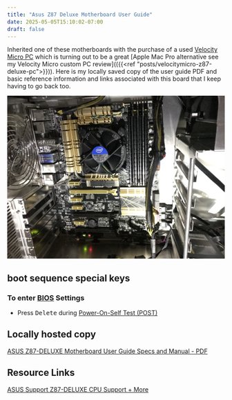 ```yaml
---
title: "Asus Z87 Deluxe Motherboard User Guide"
date: 2025-05-05T15:10:02-07:00
draft: false
---
```

Inherited one of these motherboards with the purchase of a used  [Velocity Micro PC](https://velocitymicro.com/)  which is turning out to be a great [Apple Mac Pro alternative see my Velocity Micro custom PC review](({{<ref "posts/velocitymicro-z87-deluxe-pc">}})). Here is my locally saved copy of the user guide PDF and basic reference information and links associated with this board that I keep having to go back too.

![Asus Z87-Deluxe installed](AsusZ87DeluxeInstalled.jpg)

## boot sequence special keys

### To enter [BIOS](https://en.wikipedia.org/wiki/BIOS) Settings
- Press <kbd>Delete</kbd> during [Power-On-Self Test (POST)](https://en.wikipedia.org/wiki/Power-on_self-test)

## Locally hosted copy 

[ASUS Z87-DELUXE Motherboard User Guide Specs and Manual - PDF](E7829_Z87_Deluxe.pdf)

## Resource Links

[ASUS Support Z87-DELUXE CPU Support + More](https://www.asus.com/us/supportonly/z87-deluxe/helpdesk_cpu/)